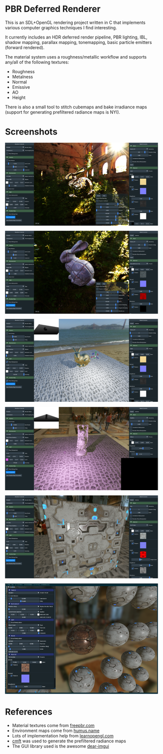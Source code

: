 # PBR Deferred Renderer

This is an SDL+OpenGL rendering project written in C that implements various computer graphics techniques I find interesting.

It currently includes an HDR deferred render pipeline, PBR lighting, IBL, shadow mapping, parallax mapping, tonemapping, basic particle emitters (forward rendered).

The material system uses a roughness/metallic workflow and supports any/all of the following textures:
* Roughness
* Metalness
* Normal
* Emissive
* AO
* Height

There is also a small tool to stitch cubemaps and bake irradiance maps (support for generating prefiltered radiance maps is NYI).

# Screenshots
![Screenshot1](https://raw.githubusercontent.com/tullrich/deferred/master/screenshots/GoldBunnyHDR.png)

![Screenshot2](https://raw.githubusercontent.com/tullrich/deferred/master/screenshots/TileBunnyHDR.png)

![Screenshot3](https://raw.githubusercontent.com/tullrich/deferred/master/screenshots/ShadowMaps.png)

![Screenshot4](https://raw.githubusercontent.com/tullrich/deferred/master/screenshots/PurpleBuddha.png)

![Screenshot5](https://raw.githubusercontent.com/tullrich/deferred/master/screenshots/ParallaxMapping.png)

![Screenshot6](https://raw.githubusercontent.com/tullrich/deferred/master/screenshots/TerracottaSphere.png)

# References
* Material textures come from [freepbr.com](https://freepbr.com/)
* Environment maps come from [humus.name](http://www.humus.name/index.php?page=Textures)
* Lots of implementation help from [learnopengl.com](https://learnopengl.com/PBR/Theory)
* [cmft](https://github.com/dariomanesku/cmft/tree/master/src/cmft) was used to generate the prefiltered radiance maps
* The GUI library used is the awesome [dear-imgui](https://github.com/ocornut/imgui)
